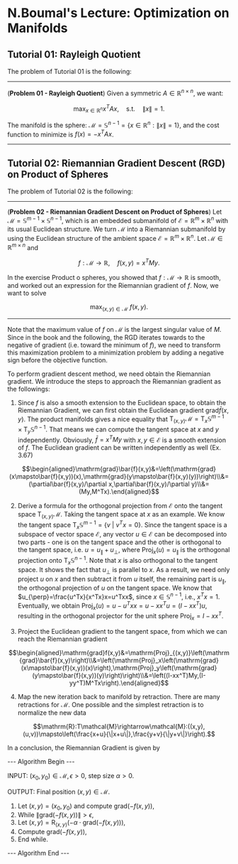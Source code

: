 # N.Boumal's Lecture: Optimization on Manifolds

## Tutorial 01: Rayleigh Quotient

The problem of Tutorial 01 is the following:

---

(**Problem 01 - Rayleigh Quotient**) Given a symmetric $A\in\mathbb{R}^{n\times n}$, we want:

$$\max_{x\in\mathbb{R}^n}x^TAx,\quad \text{s.t.}\quad \|x\|=1.$$
 
The manifold is the sphere: $\mathcal{M}=\mathbb{S}^{n-1}=\{x\in\mathbb{R}^n:\|x\|=1\}$, and the cost function to minimize is $f(x)=-x^TAx$.

---

## Tutorial 02: Riemannian Gradient Descent (RGD) on Product of Spheres

The problem of Tutorial 02 is the following:

---

(**Problem 02 - Riemannian Gradient Descent on Product of Spheres**) Let $\mathcal{M}=\mathbb{S}^{m-1}\times\mathbb{S}^{n-1}$, which is an embedded submanifold of $\mathcal{E}=\mathbb{R}^m\times\mathbb{R}^n$ with its usual Euclidean structure. We turn $\mathcal{M}$ into a Riemannian submanifold by using the Euclidean structure of the ambient space $\mathcal{E}=\mathbb{R}^m\times\mathbb{R}^n$. Let $\mathcal{M}\in\mathbb{R}^{m\times n}$ and

 $$f:\mathcal{M}\rightarrow\mathbb{R},\quad f(x,y)=x^TMy.$$
 
 In the exercise Product o spheres, you showed that $f:\mathcal{M}\rightarrow\mathbb{R}$ is smooth, and worked out an expression for the Riemannian gradient of $f$. Now, we want to solve
 
 $$\max_{(x,y)\in\mathcal{M}}\ f(x,y).$$

 ---

Note that the maximum value of $f$ on $\mathcal{M}$ is the largest singular value of $M$. Since in the book and the following, the RGD iterates towards to the negative of gradient (i.e. toward the minimum of $f$), we need to transform this maximization problem to a minimization problem by adding a negative sign before the objective function.

To perform gradient descent method, we need obtain the Riemannian gradient. We introduce the steps to approach the Riemannian gradient as the followings:

1. Since $f$ is also a smooth extension to the Euclidean space, to obtain the Riemannian Gradient, we can first obtain the Euclidean gradient $\mathrm{grad}\bar{f}(x,y)$. The product manifolds gives a nice equality that $\text{T}_{(x,y)}\mathcal{M}=\text{T}_x\mathbb{S}^{m-1}\times\text{T}_y\mathbb{S}^{n-1}$. That means we can compute the tangent space at $x$ and $y$ independently. Obviously, $\bar{f}=x^TMy$ with $x,y\in\mathcal{E}$ is a smooth extension of $f$. The Euclidean gradient can be written independently as well (Ex. 3.67)
   
  $$\begin{aligned}\mathrm{grad}\bar{f}(x,y)&=\left(\mathrm{grad}(x\mapsto\bar{f}(x,y))(x),\mathrm{grad}(y\mapsto\bar{f}(x,y)(y))\right)\\&=(\partial\bar{f}(x,y)/\partial x,\partial\bar{f}(x,y)/\partial y)\\&=(My,M^Tx).\end{aligned}$$

2. Derive a formula for the orthogonal projection from $\mathcal{E}$ onto the tangent space $\text{T}_{(x,y)}\mathcal{M}$. Taking the tangent space at $x$ as an example. We know the tangent space $\mathrm{T}_x\mathbb{S}^{m-1}=\{v\ \vert\ v^Tx=0\}$. Since the tangent space is a subspace of vector space $\mathcal{E}$, any vector $u\in\mathcal{E}$ can be decomposed into two parts - one is on the tangent space and the other is orthogonal to the tangent space, i.e. $u=u_{\|}+u_{\perp}$, where $\mathrm{Proj}_x(u)=u_{\|}$ is the orthogonal projection onto $\mathrm{T}_x\mathbb{S}^{n-1}$. Note that $x$ is also orthogonal to the tangent space. It shows the fact that $u_{\perp}$ is parallel to $x$. As a result, we need only project $u$ on $x$ and then subtract it from $u$ itself, the remaining part is $u_{\|}$, the orthogonal projection of $u$ on the tangent space. We know that $u_{\perp}=\frac{u^Tx}{x^Tx}x=u^Txx$, since $x\in\mathbb{S}^{n-1}$, i.e., $x^Tx=1$. Eventually, we obtain $\mathrm{Proj}_x(u)=u-u^Txx=u-xx^Tu=(I-xx^T)u$, resulting in the orthogonal projector for the unit sphere $\mathrm{Proj}_x=I-xx^T$.

3. Project the Euclidean gradient to the tangent space, from which we can reach the Riemannian gradient
   
  $$\begin{aligned}\mathrm{grad}f(x,y)&=\mathrm{Proj}_{(x,y)}\left(\mathrm{grad}\bar{f}(x,y)\right)\\&=\left(\mathrm{Proj}_x\left(\mathrm{grad}(x\mapsto\bar{f}(x,y))(x)\right),\mathrm{Proj}_y\left(\mathrm{grad}(y\mapsto\bar{f}(x,y))(y)\right)\right)\\&=\left((I-xx^T)My,(I-yy^T)M^Tx\right).\end{aligned}$$

4. Map the new iteration back to manifold by retraction. There are many retractions for $\mathcal{M}$. One possible and the simplest retraction is to normalize the new data

  $$\mathrm{R}:T\mathcal{M}\rightarrow\mathcal{M}:((x,y),(u,v))\mapsto\left(\frac{x+u}{\|x+u\|},\frac{y+v}{\|y+v\|}\right).$$

In a conclusion, the Riemannian Gradient is given by

--- Algorithm Begin ---

INPUT: $(x_0,y_0)\in\mathcal{M},\epsilon>0$, step size $\alpha>0$.
 
OUTPUT: Final position $(x,y)\in\mathcal{M}$.

1. Let $(x,y)=(x_0,y_0)$ and compute $\mathrm{grad}(-f(x,y))$,
2. While $\|\mathrm{grad}(-f(x,y))\|>\epsilon$,
3. Let $(x,y)=\mathrm{R}_{(x,y)}(-\alpha\cdot\mathrm{grad}(-f(x,y)))$,
4. Compute $\mathrm{grad}(-f(x,y))$,
5. End while.

--- Algorithm End ---
